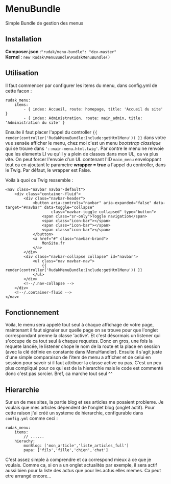 # MenuBundle
Simple Bundle de gestion des menus


## Installation
**Composer.json** :```"rudak/menu-bundle": "dev-master"```    
**Kernel** : ```new Rudak\MenuBundle\RudakMenuBundle()```

## Utilisation

Il faut commencer par configurer les items du menu, dans config.yml de cette facon :
    
    rudak_menu:
        items:
            - { index: Accueil, route: homepage, title: 'Accueil du site' }
            - { index: Administration, route: main_admin, title: 'Administration du site' }
            
Ensuite il faut placer l'appel du controller ```{{ render(controller('RudakMenuBundle:Include:getHtmlMenu')) }}``` dans votre vue sensée afficher le menu, chez moi c'est un menu *bootstrap classique* qui se trouve dans ```'::main-menu.html.twig'```. Par contre le menu ne renvoie que les elements LI vu qu'il y a plein de classes dans mon UL, ca va plus vite. On peut forcer l'envoie d'un UL contenant l'ID ```main_menu``` enveloppant tout ca en ajoutant le parametre **wrapper = true** a l'appel du controller, dans le Twig. Par défaut, le wrapper est False. 

Voila à quoi ce Twig ressemble :
    
    <nav class="navbar navbar-default">
        <div class="container-fluid">
            <div class="navbar-header">
                <button aria-controls="navbar" aria-expanded="false" data-target="#navbar" data-toggle="collapse"
                        class="navbar-toggle collapsed" type="button">
                    <span class="sr-only">Toggle navigation</span>
                    <span class="icon-bar"></span>
                    <span class="icon-bar"></span>
                    <span class="icon-bar"></span>
                </button>
                <a href="#" class="navbar-brand">
                    MonSite.fr
                </a>
            </div>
            <div class="navbar-collapse collapse" id="navbar">
                <ul class="nav navbar-nav">
                    {{ render(controller('RudakMenuBundle:Include:getHtmlMenu')) }}
                </ul>    
            </div>
            <!--/.nav-collapse -->
        </div>
        <!--/.container-fluid -->
    </nav>

## Fonctionnement

Voila, le menu sera appelé tout seul à chaque affichage de votre page, maintenant il faut signaler sur quelle page on se trouve pour que l'onglet correspondant prenne la classe 'active'. Et c'est désormais un listener qui s'occupe de ca tout seul à chaque requetes. Donc en gros, une fois la requete lancée, le listener chope le nom de la route et la place en session (avec la clé définie en constante dans MenuHandler). Ensuite il s'agit juste d'une simple comparaison de l'item de menu a afficher et de celui en session pour savoir si il faut attribuer la classe active ou pas. C'est un peu plus compliqué pour ce qui est de la hierarchie mais le code est commenté donc c'est pas sorcier. Bref, ca marche tout seul ^^ 

## Hierarchie

Sur un de mes sites, la partie blog et ses articles me posaient probleme. Je voulais que mes articles dépendent de l'onglet blog (onglet actif). Pour cette raison j'ai créé un systeme de hierarchie, configurable dans ```config.yml``` comme ceci :

    rudak_menu:
        items:
            // ......
        hierachy:
            monBlog: ['mon_article','liste_articles_full']
            papa: ['fils','fille','chien','chat']

C'est assez simple à comprendre et ca correspond mieux à ce que je voulais. Comme ca, si on a un onglet actualités par exemple, il sera actif aussi bien pour la liste des actus que pour les actus elles memes. Ca peut etre arrangé encore...

    